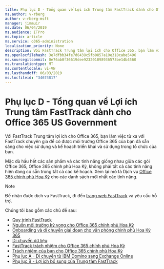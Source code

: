 ```yaml
---
title: Phụ lục D - Tổng quan về Lợi ích Trung tâm FastTrack dành cho Office 365 US Government
ms.author: v-rberg
author: v-rberg-msft
manager: jimmuir
ms.date: 06/04/2019
ms.audience: ITPro
ms.topic: article
ms.service: o365-administration
localization_priority: None
description: Với FastTrack Trung tâm lợi ích cho Office 365, bạn làm việc từ xa với FastTrack chuyên gia để có được môi trường Office 365 của bạn đã sẵn sàng cho việc sử dụng và kế hoạch triển khai và sử dụng trong tổ chức của bạn.
ms.openlocfilehash: 3e7dfbb34fe7d6438c5fb0857a10e318cabe5496
ms.sourcegitcommit: 0e76ab0f36619dee923201098936573be14b4560
ms.translationtype: MT
ms.contentlocale: vi-VN
ms.lasthandoff: 06/03/2019
ms.locfileid: "34673817"
---
```

# <a name="appendix-d---fasttrack-center-benefit-overview-for-office-365-us-government"></a>Phụ lục D - Tổng quan về Lợi ích Trung tâm FastTrack dành cho Office 365 US Government

Với FastTrack Trung tâm lợi ích cho Office 365, bạn làm việc từ xa với FastTrack chuyên gia để có được môi trường Office 365 của bạn đã sẵn sàng cho việc sử dụng và kế hoạch triển khai và sử dụng trong tổ chức của bạn. 
  
Mặc dù hầu hết các sản phẩm và các tính năng giống nhau giữa các gói Office 365, Office 365 chính phủ Hoa Kỳ, không phải tất cả các tính năng hiện đang có sẵn trong tất cả các kế hoạch. Xem lại mô tả Dịch vụ [Office 365 chính phủ Hoa Kỳ](https://aka.ms/aboutgovcloud) cho các danh sách mới nhất các tính năng.

> [!NOTE]
> Để nhận được dịch vụ FastTrack, đi đến [trang web FastTrack](https://go.microsoft.com/fwlink/?linkid=780698) và yêu cầu hỗ trợ.  

Chúng tôi bao gồm các chủ đề sau:
- [Quy trình FastTrack](O365-fasttrack-process.md) 
- [Nguồn môi trường kỳ vọng cho Office 365 chính phủ Hoa Kỳ](US-Gov-appendix-source-environment-expectations.md)   
- [Onboarding và di chuyển giai đoạn cho văn phòng chính phủ Hoa Kỳ 365](US-Gov-appendix-onboarding-and-migration.md)
- [Di chuyển dữ liệu](O365-data-migration.md)    
- [FastTrack trách nhiệm cho Office 365 chính phủ Hoa Kỳ](US-Gov-appendix-fasttrack-responsibilities.md)   
- [Trách nhiệm của bạn cho Office 365 chính phủ Hoa Kỳ](US-Gov-appendix-your-responsibilities.md) 
- [Phụ lục A - Di chuyển từ IBM Domino sang Exchange Online](O365-from-ibm-domino-to-exchange-online.md)   
- [Phụ lục B - Lợi ích bổ sung của Trung tâm FastTrack](O365-fasttrack-additional-benefits.md)


